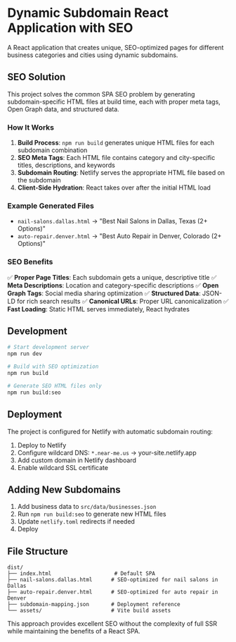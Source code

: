 # Dynamic Subdomain React Application with SEO

A React application that creates unique, SEO-optimized pages for different business categories and cities using dynamic subdomains.

## SEO Solution

This project solves the common SPA SEO problem by generating subdomain-specific HTML files at build time, each with proper meta tags, Open Graph data, and structured data.

### How It Works

1. **Build Process**: `npm run build` generates unique HTML files for each subdomain combination
2. **SEO Meta Tags**: Each HTML file contains category and city-specific titles, descriptions, and keywords
3. **Subdomain Routing**: Netlify serves the appropriate HTML file based on the subdomain
4. **Client-Side Hydration**: React takes over after the initial HTML load

### Example Generated Files

- `nail-salons.dallas.html` → "Best Nail Salons in Dallas, Texas (2+ Options)"
- `auto-repair.denver.html` → "Best Auto Repair in Denver, Colorado (2+ Options)"

### SEO Benefits

✅ **Proper Page Titles**: Each subdomain gets a unique, descriptive title
✅ **Meta Descriptions**: Location and category-specific descriptions
✅ **Open Graph Tags**: Social media sharing optimization
✅ **Structured Data**: JSON-LD for rich search results
✅ **Canonical URLs**: Proper URL canonicalization
✅ **Fast Loading**: Static HTML serves immediately, React hydrates

## Development

```bash
# Start development server
npm run dev

# Build with SEO optimization
npm run build

# Generate SEO HTML files only
npm run build:seo
```

## Deployment

The project is configured for Netlify with automatic subdomain routing:

1. Deploy to Netlify
2. Configure wildcard DNS: `*.near-me.us` → your-site.netlify.app
3. Add custom domain in Netlify dashboard
4. Enable wildcard SSL certificate

## Adding New Subdomains

1. Add business data to `src/data/businesses.json`
2. Run `npm run build:seo` to generate new HTML files
3. Update `netlify.toml` redirects if needed
4. Deploy

## File Structure

```
dist/
├── index.html                    # Default SPA
├── nail-salons.dallas.html      # SEO-optimized for nail salons in Dallas
├── auto-repair.denver.html      # SEO-optimized for auto repair in Denver
├── subdomain-mapping.json       # Deployment reference
└── assets/                      # Vite build assets
```

This approach provides excellent SEO without the complexity of full SSR while maintaining the benefits of a React SPA.